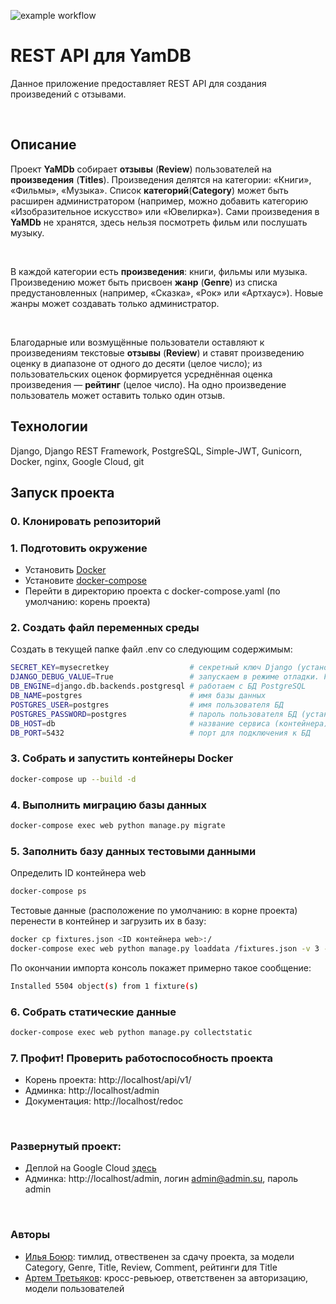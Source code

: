 ![example workflow](https://github.com/IlyaBoyur/yamdb_final/actions/workflows/yamdb_workflow.yml/badge.svg)
# REST API для YamDB
Данное приложение предоставляет REST API для создания произведений с отзывами.

<br>

## Описание

Проект **YaMDb** собирает **отзывы** (**Review**) пользователей на **произведения** (**Titles**). Произведения делятся на категории: «Книги», «Фильмы», «Музыка». Список **категорий**(**Category**) может быть расширен администратором (например, можно добавить категорию «Изобразительное искусство» или «Ювелирка»).
Сами произведения в **YaMDb** не хранятся, здесь нельзя посмотреть фильм или послушать музыку.

<br>

В каждой категории есть **произведения**: книги, фильмы или музыка. 
Произведению может быть присвоен **жанр** (**Genre**) из списка предустановленных (например, «Сказка», «Рок» или «Артхаус»). Новые жанры может создавать только администратор.

<br>

Благодарные или возмущённые пользователи оставляют к произведениям текстовые **отзывы** (**Review**) и ставят произведению оценку в диапазоне от одного до десяти (целое число); из пользовательских оценок формируется усреднённая оценка произведения — **рейтинг** (целое число). На одно произведение пользователь может оставить только один отзыв.

## Технологии
Django, Django REST Framework, PostgreSQL, Simple-JWT, Gunicorn, Docker, nginx, Google Cloud, git

## Запуск проекта
### 0. Клонировать репозиторий
### 1. Подготовить окружение
- Установить [Docker](https://docs.docker.com/get-docker/)
- Установите [docker-compose](https://docs.docker.com/compose/install/)
- Перейти в директорию проекта с docker-compose.yaml (по умолчанию: корень проекта)

### 2. Создать файл переменных среды
Создать в текущей папке файл .env со следующим содержимым:
```bash
SECRET_KEY=mysecretkey                  # секретный ключ Django (установите свой)
DJANGO_DEBUG_VALUE=True                 # запускаем в режиме отладки. False чтобы отключить 
DB_ENGINE=django.db.backends.postgresql # работаем с БД PostgreSQL
DB_NAME=postgres                        # имя базы данных
POSTGRES_USER=postgres                  # имя пользователя БД
POSTGRES_PASSWORD=postgres              # пароль пользователя БД (установите свой)
DB_HOST=db                              # название сервиса (контейнера)
DB_PORT=5432                            # порт для подключения к БД
```

### 3. Собрать и запустить контейнеры Docker
```bash
docker-compose up --build -d
```

### 4. Выполнить миграцию базы данных
```bash
docker-compose exec web python manage.py migrate
```

### 5. Заполнить базу данных тестовыми данными
Определить ID контейнера web
```bash
docker-compose ps
```
Тестовые данные (расположение по умолчанию: в корне проекта) перенести в контейнер и загрузить их в базу:
```bash
docker cp fixtures.json <ID контейнера web>:/
docker-compose exec web python manage.py loaddata /fixtures.json -v 3 --force-color
```
По окончании импорта консоль покажет примерно такое сообщение:
```bash
Installed 5504 object(s) from 1 fixture(s)
```

### 6. Собрать статические данные
```bash
docker-compose exec web python manage.py collectstatic
```

### 7. Профит! Проверить работоспособность проекта
- Корень проекта: http://localhost/api/v1/
- Админка: http://localhost/admin
- Документация: http://localhost/redoc

<br>

### Развернутый проект:
- Деплой на Google Cloud [здесь](http://api-yamdb.ml/api/v1/)
- Админка: http://localhost/admin, логин admin@admin.su, пароль admin

<br>

### Авторы
- [Илья Боюр](https://github.com/IlyaBoyur): тимлид, отвественен за сдачу проекта, за модели Category, Genre, Title, Review, Comment, рейтинги для Title
- [Артем Третьяков](https://github.com/ingvior-inc): кросс-ревьюер, ответственен за авторизацию, модели пользователей


